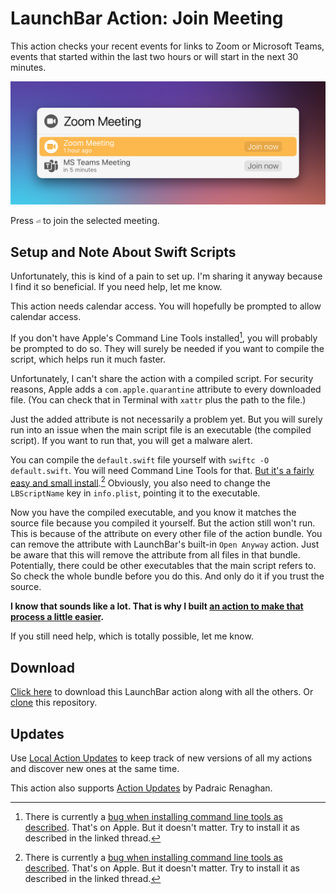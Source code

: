 # LaunchBar Action: Join Meeting

This action checks your recent events for links to Zoom or Microsoft Teams, events that started within the last two hours or will start in the next 30 minutes. 

<img src="01.png" width="648"/>

Press `⏎` to join the selected meeting. 

## Setup and Note About Swift Scripts

Unfortunately, this is kind of a pain to set up. I'm sharing it anyway because I find it so beneficial. If you need help, let me know.

This action needs calendar access. You will hopefully be prompted to allow calendar access.

If you don't have Apple's Command Line Tools installed[^1], you will probably be prompted to do so. They will surely be needed if you want to compile the script, which helps run it much faster. 

Unfortunately, I can't share the action with a compiled script. For security reasons, Apple adds a `com.apple.quarantine` attribute to every downloaded file. (You can check that in Terminal with `‌xattr` plus the path to the file.) 

Just the added attribute is not necessarily a problem yet. But you will surely run into an issue when the main script file is an executable (the compiled script). If you want to run that, you will get a malware alert.

You can compile the `default.swift` file yourself with `swiftc -O default.swift`. You will need Command Line Tools for that. [But it's a fairly easy and small install](https://www.maketecheasier.com/install-command-line-tools-without-xcode/).[^1] Obviously, you also need to change the `LBScriptName` key in `info.plist`, pointing it to the executable. 

Now you have the compiled executable, and you know it matches the source file because you compiled it yourself. But the action still won't run. This is because of the attribute on every other file of the action bundle. You can remove the attribute with LaunchBar's built-in `Open Anyway` action. Just be aware that this will remove the attribute from all files in that bundle. Potentially, there could be other executables that the main script refers to. So check the whole bundle before you do this. And only do it if you trust the source. 

**I know that sounds like a lot. That is why I built [an action to make that process a little easier](https://github.com/Ptujec/LaunchBar/tree/master/Compile-Swift-Action#readme).**

If you still need help, which is totally possible, let me know.  

## Download
[Click here](https://github.com/Ptujec/LaunchBar/archive/refs/heads/master.zip) to download this LaunchBar action along with all the others. Or [clone](https://docs.github.com/en/repositories/creating-and-managing-repositories/cloning-a-repository) this repository.

## Updates

Use [Local Action Updates](https://github.com/Ptujec/LaunchBar/tree/master/Local-Action-Updates#launchbar-action-local-action-updates) to keep track of new versions of all my actions and discover new ones at the same time. 

This action also supports [Action Updates](https://renaghan.com/launchbar/action-updates/) by Padraic Renaghan.


[^1]: There is currently a [bug when installing command line tools as described](https://github.com/orgs/Homebrew/discussions/5723#discussioncomment-11185411). That's on Apple. But it doesn't matter. Try to install it as described in the linked thread.